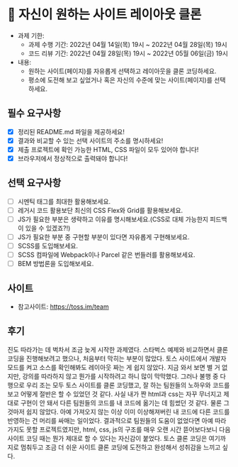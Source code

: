 # 📌 자신이 원하는 사이트 레이아웃 클론

- 과제 기한:
  - 과제 수행 기간: 2022년 04월 14일(목) 19시 ~ 2022년 04월 28일(목) 19시
  - 코드 리뷰 기간: 2022년 04월 28일(목) 19시 ~ 2022년 05월 06일(금) 19시
- 내용:
  - 원하는 사이트(페이지)를 자유롭게 선택하고 레이아웃을 클론 코딩하세요.
  - 평소에 도전해 보고 싶었거나 혹은 자신의 수준에 맞는 사이트(페이지)를 선택하세요.

## 필수 요구사항

- [X] 정리된 README.md 파일을 제공하세요!
- [X] 결과와 비교할 수 있는 선택 사이트의 주소를 명시하세요!
- [X] 제출 프로젝트에 확인 가능한 HTML, CSS 파일이 모두 있어야 합니다!
- [X] 브라우저에서 정상적으로 출력돼야 합니다!

## 선택 요구사항

- [ ] 시멘틱 태그를 최대한 활용해보세요.
- [ ] 레거시 코드 활용보단 최신의 CSS Flex와 Grid를 활용해보세요.
- [ ] JS가 필요한 부분은 생략하고 이유를 명시해보세요.(CSS로 대체 가능한지 피드백이 있을 수 있겠죠?!)
- [ ] JS가 필요한 부분 중 구현할 부분이 있다면 자유롭게 구현해보세요.
- [ ] SCSS를 도입해보세요.
- [ ] SCSS 컴파일에 Webpack이나 Parcel 같은 번들러를 활용해보세요.
- [ ] BEM 방법론을 도입해보세요.

## 사이트

- 참고사이트: https://toss.im/team

## 후기

진도 따라가는 데 벅차서 조금 늦게 시작한 과제였다. 스타벅스 예제와 비교하면서 클론 코딩을 진행해보려고 했으나, 처음부터 막히는 부분이 많았다. 토스 사이트에서 개발자 모드를 켜고 소스를 확인해봐도 레이아웃 짜는 게 쉽지 않았다. 지금 와서 보면 별 거 없지만, 강의를 따라하지 않고 뭔가를 시작하려고 하니 많이 막막했다.
그러나 불행 중 다행으로 우리 조는 모두 토스 사이트를 클론 코딩했고, 잘 하는 팀원들의 노하우와 코드를 보고 어떻게 절반은 할 수 있었던 것 같다. 사실 내가 짠 html과 css는 자꾸 무너지고 제대로 구현이 안 돼서 다른 팀원들의 코드를 내 코드에 옮기는 데 힘썼던 것 같다. 물론 그것마저 쉽지 않았다. 아예 가져오지 않는 이상 이미 이상해져버린 내 코드에 다른 코드를 반영하는 건 머리를 싸매는 일이었다.
결과적으로 팀원들의 도움이 없었다면 아예 따라가지도 못할 프로젝트였지만, html, css, js의 구조를 매우 오랜 시간 뜯어보다보니 다음 사이트 코딩 때는 뭔가 제대로 할 수 있다는 자신감이 붙었다.
토스 클론 코딩은 여기까지로 멈춰두고 조금 더 쉬운 사이트 클론 코딩에 도전하고 완성해서 성취감을 느끼고 싶다.
